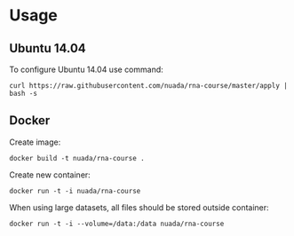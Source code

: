 # Usage

## Ubuntu 14.04
To configure Ubuntu 14.04 use command:
```
curl https://raw.githubusercontent.com/nuada/rna-course/master/apply | bash -s
```

## Docker
Create image:
```
docker build -t nuada/rna-course .
```

Create new container:
```
docker run -t -i nuada/rna-course
```

When using large datasets, all files should be stored outside container:
```
docker run -t -i --volume=/data:/data nuada/rna-course
```
